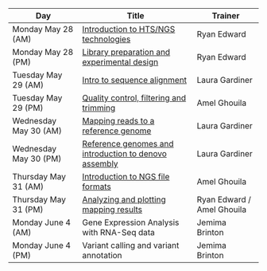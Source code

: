 

| Day | Title | Trainer |
| ------------- | ------------- |------------- |
| Monday May 28 (AM) | [Introduction to HTS/NGS technologies](https://drive.google.com/file/d/1KbKsfF7iB-QNRlTVCLOUFMize1fsdYOK/view?usp=sharing)|Ryan Edward|
| Monday May 28 (PM) | [Library preparation and experimental design](https://drive.google.com/file/d/1ZmmpuCi5GOB3BaUU4fMt2f2KkuD8AQrY/view?usp=sharing) |Ryan Edward|
| Tuesday May 29 (AM) | [Intro to sequence alignment](http://www.cgr.liv.ac.uk/illum/BecAmodule_2244855b7b53c241/Slides-Laura/)|Laura Gardiner|
| Tuesday May 29 (PM) | [Quality control, filtering and trimming](https://github.com/bixcop18/module_3_intro_NGS/blob/master/ILRI_Becca_AG_QC.pptx) |Amel Ghouila|
| Wednesday May 30 (AM) | [Mapping reads to a reference genome](http://www.cgr.liv.ac.uk/illum/BecAmodule_2244855b7b53c241/Slides-Laura/)|Laura Gardiner|
| Wednesday May 30 (PM) | [Reference genomes and introduction to denovo assembly](http://www.cgr.liv.ac.uk/illum/BecAmodule_2244855b7b53c241/Slides-Laura/)|Laura Gardiner|
| Thursday May 31 (AM) |[Introduction to NGS file formats](https://github.com/bixcop18/module_3_intro_NGS/blob/master/ILRI_Becca_AG_FF.pptx)|Amel Ghouila|
| Thursday May 31 (PM) |[Analyzing and plotting mapping results](https://github.com/bixcop18/module_3_intro_NGS/blob/master/exploremappingresults.md)|Ryan Edward / Amel Ghouila|
| Monday June 4 (AM) | Gene Expression Analysis with RNA-Seq data|Jemima Brinton|
| Monday June 4 (PM) | Variant calling and variant annotation|Jemima Brinton|

